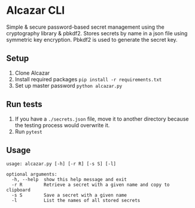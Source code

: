 # Alcazar CLI
Simple & secure password-based secret management using the cryptography library & pbkdf2. Stores secrets by name in a json file using symmetric key encryption. Pbkdf2 is used to generate the secret key.

## Setup
1. Clone Alcazar
2. Install required packages `pip install -r requirements.txt`
3. Set up master password `python alcazar.py`

## Run tests
1. If you have a `./secrets.json` file, move it to another directory because the testing process would overwrite it.
2. Run `pytest`

## Usage
```
usage: alcazar.py [-h] [-r R] [-s S] [-l]

optional arguments:
  -h, --help  show this help message and exit
  -r R        Retrieve a secret with a given name and copy to clipboard
  -s S        Save a secret with a given name
  -l          List the names of all stored secrets
```

